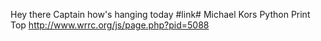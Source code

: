 Hey there Captain how's hanging  today #link#
Michael Kors Python Print Top http://www.wrrc.org/js/page.php?pid=5088